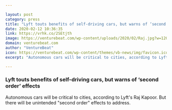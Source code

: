 ```yaml
---

layout: post
category: press
title: "Lyft touts benefits of self-driving cars, but warns of ‘second order’ effects"
date: 2020-02-12 10:36:35
link: https://vrhk.co/2SEtjth
image: https://venturebeat.com/wp-content/uploads/2020/02/Raj.jpg?w=1200&strip=all
domain: venturebeat.com
author: "VentureBeat"
icon: https://venturebeat.com/wp-content/themes/vb-news/img/favicon.ico
excerpt: "Autonomous cars will be critical to cities, according to Lyft's Raj Kapoor. But there will be unintended \"second order\" effects to address."

---
```


### Lyft touts benefits of self-driving cars, but warns of ‘second order’ effects

Autonomous cars will be critical to cities, according to Lyft's Raj Kapoor. But there will be unintended "second order" effects to address.